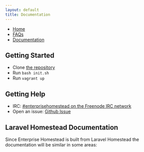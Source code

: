 ```yaml
---
layout: default
title: Documentation
---
```

<ul class="nav">
    <li><a href="/">Home</a></li>
    <li><a href="/frequently-asked-questions">FAQs</a></li>
    <li><a href="/docs">Documentation</a></li>
</ul>

## Getting Started

* Clone [the repository](https://github.com/svpernova09/EnterpriseHomestead)
* Run `bash init.sh`
* Run `vagrant up`

## Getting Help

* IRC: [#enterprisehomestead on the Freenode IRC network](https://webchat.freenode.net/?channels=#enterprisehomestead)
* Open an issue: [Github Issue](https://github.com/svpernova09/enterprisehomestead)

## Laravel Homestead Documentation

Since Enterprise Homestead is built from Laravel Homestead the documentation will be similar in some areas:

